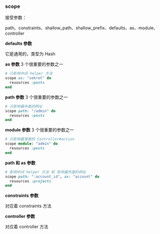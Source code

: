 ### scope

接受参数：

path、constraints、shallow_path、shallow_prefix、defaults、as、module、controller

**defaults 参数**

它是通用的，类型为 Hash

**as 参数** 3 个很重要的参数之一

```ruby
# 只影响中间 helper 方法
scope as: "sekret" do
  resources :posts
end
```

**path 参数** 3 个很重要的参数之一

```ruby
# 只影响最外面的网址
scope path: "/admin" do
  resources :posts
end
```

**module 参数** 3 个很重要的参数之一

```ruby
# 只影响最里面的 Controller#action
scope module: "admin" do
  resources :posts
end
```

**path 和 as 参数**

```ruby
# 影响中间 helper 方法 和 影响最外面的网址
scope path: ":account_id", as: "account" do
  resources :projects
end
```

**constraints 参数**

对应着 constraints 方法

**controller 参数**

对应着 controller 方法


